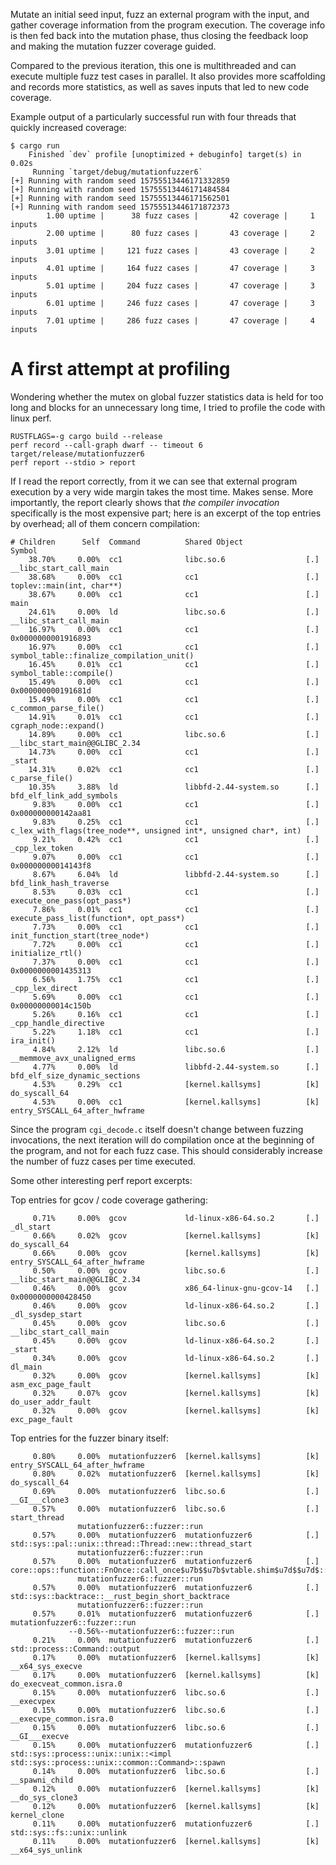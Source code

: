 Mutate an initial seed input, fuzz an external program with the input, and
gather coverage information from the program execution.
The coverage info is then fed back into the mutation phase, thus closing the
feedback loop and making the mutation fuzzer coverage guided.

Compared to the previous iteration, this one is multithreaded and can execute
multiple fuzz test cases in parallel. It also provides more scaffolding and
records more statistics, as well as saves inputs that led to new code coverage.

Example output of a particularly successful run with four threads that quickly increased coverage:

```
$ cargo run
    Finished `dev` profile [unoptimized + debuginfo] target(s) in 0.02s
     Running `target/debug/mutationfuzzer6`
[+] Running with random seed 15755513446171332859
[+] Running with random seed 15755513446171484584
[+] Running with random seed 15755513446171562501
[+] Running with random seed 15755513446171872373
        1.00 uptime |      38 fuzz cases |       42 coverage |     1 inputs
        2.00 uptime |      80 fuzz cases |       43 coverage |     2 inputs
        3.01 uptime |     121 fuzz cases |       43 coverage |     2 inputs
        4.01 uptime |     164 fuzz cases |       47 coverage |     3 inputs
        5.01 uptime |     204 fuzz cases |       47 coverage |     3 inputs
        6.01 uptime |     246 fuzz cases |       47 coverage |     3 inputs
        7.01 uptime |     286 fuzz cases |       47 coverage |     4 inputs
```

# A first attempt at profiling

Wondering whether the mutex on global fuzzer statistics data is held for too long and blocks for an unnecessary long time,
I tried to profile the code with linux perf.

```
RUSTFLAGS=-g cargo build --release
perf record --call-graph dwarf -- timeout 6 target/release/mutationfuzzer6
perf report --stdio > report
```

If I read the report correctly, from it we can see that external program execution by a very wide margin takes the most time.
Makes sense.
More importantly, the report clearly shows that *the compiler invocation* specifically is the most expensive part; here is an excerpt of the top entries by overhead; all of them concern compilation:

```
# Children      Self  Command          Shared Object              Symbol
    38.70%     0.00%  cc1              libc.so.6                  [.] __libc_start_call_main
    38.68%     0.00%  cc1              cc1                        [.] toplev::main(int, char**)
    38.67%     0.00%  cc1              cc1                        [.] main
    24.61%     0.00%  ld               libc.so.6                  [.] __libc_start_call_main
    16.97%     0.00%  cc1              cc1                        [.] 0x0000000001916893
    16.97%     0.00%  cc1              cc1                        [.] symbol_table::finalize_compilation_unit()
    16.45%     0.01%  cc1              cc1                        [.] symbol_table::compile()
    15.49%     0.00%  cc1              cc1                        [.] 0x000000000191681d
    15.49%     0.00%  cc1              cc1                        [.] c_common_parse_file()
    14.91%     0.01%  cc1              cc1                        [.] cgraph_node::expand()
    14.89%     0.00%  cc1              libc.so.6                  [.] __libc_start_main@@GLIBC_2.34
    14.73%     0.00%  cc1              cc1                        [.] _start
    14.31%     0.02%  cc1              cc1                        [.] c_parse_file()
    10.35%     3.88%  ld               libbfd-2.44-system.so      [.] bfd_elf_link_add_symbols
     9.83%     0.00%  cc1              cc1                        [.] 0x000000000142aa81
     9.83%     0.25%  cc1              cc1                        [.] c_lex_with_flags(tree_node**, unsigned int*, unsigned char*, int)
     9.21%     0.42%  cc1              cc1                        [.] _cpp_lex_token
     9.07%     0.00%  cc1              cc1                        [.] 0x00000000014143f8
     8.67%     6.04%  ld               libbfd-2.44-system.so      [.] bfd_link_hash_traverse
     8.53%     0.03%  cc1              cc1                        [.] execute_one_pass(opt_pass*)
     7.86%     0.01%  cc1              cc1                        [.] execute_pass_list(function*, opt_pass*)
     7.73%     0.00%  cc1              cc1                        [.] init_function_start(tree_node*)
     7.72%     0.00%  cc1              cc1                        [.] initialize_rtl()
     7.37%     0.00%  cc1              cc1                        [.] 0x0000000001435313
     6.56%     1.75%  cc1              cc1                        [.] _cpp_lex_direct
     5.69%     0.00%  cc1              cc1                        [.] 0x00000000014c150b
     5.26%     0.16%  cc1              cc1                        [.] _cpp_handle_directive
     5.22%     1.18%  cc1              cc1                        [.] ira_init()
     4.84%     2.12%  ld               libc.so.6                  [.] __memmove_avx_unaligned_erms
     4.77%     0.00%  ld               libbfd-2.44-system.so      [.] bfd_elf_size_dynamic_sections
     4.53%     0.29%  cc1              [kernel.kallsyms]          [k] do_syscall_64
     4.53%     0.00%  cc1              [kernel.kallsyms]          [k] entry_SYSCALL_64_after_hwframe
```

Since the program `cgi_decode.c` itself doesn't change between fuzzing invocations, the next iteration will do compilation once at the beginning of the program, and not for each fuzz case.
This should considerably increase the number of fuzz cases per time executed.

Some other interesting perf report excerpts:

Top entries for gcov / code coverage gathering:

```
     0.71%     0.00%  gcov             ld-linux-x86-64.so.2       [.] _dl_start
     0.66%     0.02%  gcov             [kernel.kallsyms]          [k] do_syscall_64
     0.66%     0.00%  gcov             [kernel.kallsyms]          [k] entry_SYSCALL_64_after_hwframe
     0.50%     0.00%  gcov             libc.so.6                  [.] __libc_start_main@@GLIBC_2.34
     0.46%     0.00%  gcov             x86_64-linux-gnu-gcov-14   [.] 0x0000000000428450
     0.46%     0.00%  gcov             ld-linux-x86-64.so.2       [.] _dl_sysdep_start
     0.45%     0.00%  gcov             libc.so.6                  [.] __libc_start_call_main
     0.45%     0.00%  gcov             ld-linux-x86-64.so.2       [.] _start
     0.34%     0.00%  gcov             ld-linux-x86-64.so.2       [.] dl_main
     0.32%     0.00%  gcov             [kernel.kallsyms]          [k] asm_exc_page_fault
     0.32%     0.07%  gcov             [kernel.kallsyms]          [k] do_user_addr_fault
     0.32%     0.00%  gcov             [kernel.kallsyms]          [k] exc_page_fault
```

Top entries for the fuzzer binary itself:

```
     0.80%     0.00%  mutationfuzzer6  [kernel.kallsyms]          [k] entry_SYSCALL_64_after_hwframe
     0.80%     0.02%  mutationfuzzer6  [kernel.kallsyms]          [k] do_syscall_64
     0.69%     0.00%  mutationfuzzer6  libc.so.6                  [.] __GI___clone3
     0.57%     0.00%  mutationfuzzer6  libc.so.6                  [.] start_thread
               mutationfuzzer6::fuzzer::run
     0.57%     0.00%  mutationfuzzer6  mutationfuzzer6            [.] std::sys::pal::unix::thread::Thread::new::thread_start
               mutationfuzzer6::fuzzer::run
     0.57%     0.00%  mutationfuzzer6  mutationfuzzer6            [.] core::ops::function::FnOnce::call_once$u7b$$u7b$vtable.shim$u7d$$u7d$::h888ba1db1cfd780b
               mutationfuzzer6::fuzzer::run
     0.57%     0.00%  mutationfuzzer6  mutationfuzzer6            [.] std::sys::backtrace::__rust_begin_short_backtrace
               mutationfuzzer6::fuzzer::run
     0.57%     0.01%  mutationfuzzer6  mutationfuzzer6            [.] mutationfuzzer6::fuzzer::run
             --0.56%--mutationfuzzer6::fuzzer::run
     0.21%     0.00%  mutationfuzzer6  mutationfuzzer6            [.] std::process::Command::output
     0.17%     0.00%  mutationfuzzer6  [kernel.kallsyms]          [k] __x64_sys_execve
     0.17%     0.00%  mutationfuzzer6  [kernel.kallsyms]          [k] do_execveat_common.isra.0
     0.15%     0.00%  mutationfuzzer6  libc.so.6                  [.] __execvpex
     0.15%     0.00%  mutationfuzzer6  libc.so.6                  [.] __execvpe_common.isra.0
     0.15%     0.00%  mutationfuzzer6  libc.so.6                  [.] __GI___execve
     0.15%     0.00%  mutationfuzzer6  mutationfuzzer6            [.] std::sys::process::unix::unix::<impl std::sys::process::unix::common::Command>::spawn
     0.14%     0.00%  mutationfuzzer6  libc.so.6                  [.] __spawni_child
     0.12%     0.00%  mutationfuzzer6  [kernel.kallsyms]          [k] __do_sys_clone3
     0.12%     0.00%  mutationfuzzer6  [kernel.kallsyms]          [k] kernel_clone
     0.11%     0.00%  mutationfuzzer6  mutationfuzzer6            [.] std::sys::fs::unix::unlink
     0.11%     0.00%  mutationfuzzer6  [kernel.kallsyms]          [k] __x64_sys_unlink
```
